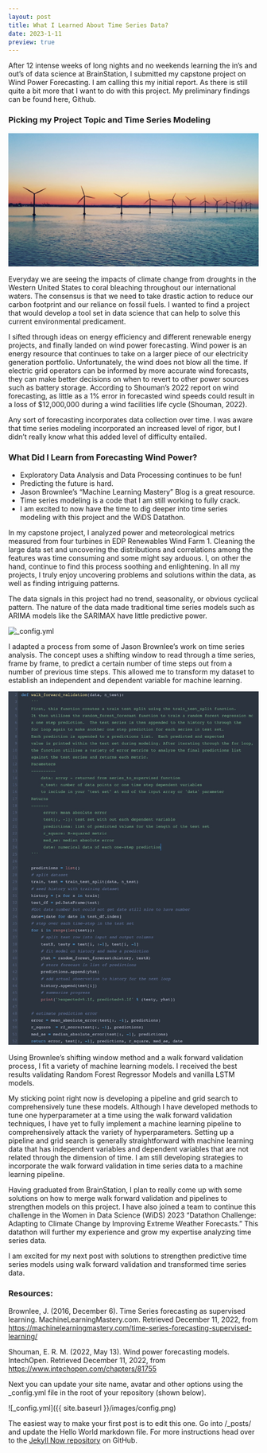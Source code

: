 ```yaml
---
layout: post
title: What I Learned About Time Series Data?
date: 2023-1-11
preview: true
---
```


After 12 intense weeks of long nights and no weekends learning the in’s and out’s of data science at BrainStation, I submitted my capstone project on Wind Power Forecasting. I am calling this my initial report.  As there is still quite a bit more that I want to do with this project.  My preliminary findings can be found here, Github. 


### Picking my Project Topic and Time Series Modeling

![_config.yml](/images/offshore-wind-farm.jpg)

Everyday we are seeing the impacts of climate change from droughts in the Western United States to coral bleaching throughout our international waters.  The consensus is that we need to take drastic action to reduce our carbon footprint and our reliance on fossil fuels.  I wanted to find a project that would develop a tool set in data science that can help to solve this current environmental predicament.  

I sifted through ideas on energy efficiency and different renewable energy projects, and finally landed on wind power forecasting.  Wind power is an energy resource that continues to take on a larger piece of our electricity generation portfolio.  Unfortunately, the wind does not blow all the time.  If electric grid operators can be informed by more accurate wind forecasts, they can make better decisions on when to revert to other power sources such as battery storage.  According to Shouman’s 2022 report on wind forecasting, as little as a 1% error in forecasted wind speeds could result in a loss of $12,000,000 during a wind facilities life cycle (Shouman, 2022).

Any sort of forecasting incorporates data collection over time.  I was aware that time series modeling incorporated an increased level of rigor, but I didn’t really know what this added level of difficulty entailed. 

### What Did I Learn from Forecasting Wind Power?
 
* Exploratory Data Analysis and Data Processing continues to be fun!
* Predicting the future is hard. 
* Jason Brownlee’s “Machine Learning Mastery” Blog is a great resource.
* Time series modeling is a code that I am still working to fully crack.
* I am excited to now have the time to dig deeper into time series modeling with this project and the WiDS Datathon.

In my capstone project, I analyzed power and meteorological metrics measured from four turbines in EDP Renewables Wind Farm 1.  Cleaning the large data set and uncovering the distributions and correlations among the features was time consuming and some might say arduous.  I, on other the hand, continue to find this process soothing and enlightening.  In all my projects, I truly enjoy uncovering problems and solutions within the data, as well as finding intriguing patterns.     

The data signals in this project had no trend, seasonality, or obvious cyclical pattern.  The nature of the data made traditional time series models such as ARIMA models like the SARIMAX have little predictive power.  

![_config.yml](/images/noisy_data)

I adapted a process from some of Jason Brownlee’s work on time series analysis.  The concept uses a shifting window to read through a time series, frame by frame, to predict a certain number of time steps out from a number of previous time steps.  This allowed me to transform my dataset to establish an independent and dependent variable for machine learning.  

![_config.yml](/images/walk_forward_validation_function.jpg)

Using Brownlee’s shifting window method and a walk forward validation process, I fit a variety of machine learning models.  I received the best results validating Random Forest Regressor Models and vanilla LSTM models.  

My sticking point right now is developing a pipeline and grid search to comprehensively tune these models.  Although I have developed methods to tune one hyperparameter at a time using the walk forward validation techniques, I have yet to fully implement a machine learning pipeline to comprehensively attack the variety of hyperparameters.  Setting up a pipeline and grid search is generally straightforward with machine learning data that has independent variables and dependent variables that are not related through the dimension of time.  I am still developing strategies to incorporate the walk forward validation in time series data to a machine learning pipeline.  

Having graduated from BrainStation, I plan to really come up with some solutions on how to merge walk forward validation and pipelines to strengthen models on this project.  I have also joined a team to continue this challenge in the Women in Data Science (WiDS) 2023 “Datathon Challenge: Adapting to Climate Change by Improving Extreme Weather Forecasts.”  This datathon will further my experience and grow my expertise analyzing time series data.  

I am excited for my next post with solutions to strengthen predictive time series models using walk forward validation and transformed time series data. 


### Resources:

Brownlee, J. (2016, December 6). Time Series forecasting as supervised learning. MachineLearningMastery.com. Retrieved December 11, 2022, from https://machinelearningmastery.com/time-series-forecasting-supervised-learning/ 

Shouman, E. R. M. (2022, May 13). Wind power forecasting models. IntechOpen. Retrieved December 11, 2022, from https://www.intechopen.com/chapters/81755 



Next you can update your site name, avatar and other options using the _config.yml file in the root of your repository (shown below).

![_config.yml]({{ site.baseurl }}/images/config.png)

The easiest way to make your first post is to edit this one. Go into /_posts/ and update the Hello World markdown file. For more instructions head over to the [Jekyll Now repository](https://github.com/barryclark/jekyll-now) on GitHub.